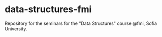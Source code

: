 # data-structures-fmi
Repository for the seminars for the "Data Structures" course @fmi, Sofia University.
